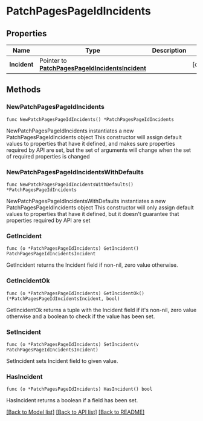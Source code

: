 # PatchPagesPageIdIncidents

## Properties

Name | Type | Description | Notes
------------ | ------------- | ------------- | -------------
**Incident** | Pointer to [**PatchPagesPageIdIncidentsIncident**](PatchPagesPageIdIncidentsIncident.md) |  | [optional] 

## Methods

### NewPatchPagesPageIdIncidents

`func NewPatchPagesPageIdIncidents() *PatchPagesPageIdIncidents`

NewPatchPagesPageIdIncidents instantiates a new PatchPagesPageIdIncidents object
This constructor will assign default values to properties that have it defined,
and makes sure properties required by API are set, but the set of arguments
will change when the set of required properties is changed

### NewPatchPagesPageIdIncidentsWithDefaults

`func NewPatchPagesPageIdIncidentsWithDefaults() *PatchPagesPageIdIncidents`

NewPatchPagesPageIdIncidentsWithDefaults instantiates a new PatchPagesPageIdIncidents object
This constructor will only assign default values to properties that have it defined,
but it doesn't guarantee that properties required by API are set

### GetIncident

`func (o *PatchPagesPageIdIncidents) GetIncident() PatchPagesPageIdIncidentsIncident`

GetIncident returns the Incident field if non-nil, zero value otherwise.

### GetIncidentOk

`func (o *PatchPagesPageIdIncidents) GetIncidentOk() (*PatchPagesPageIdIncidentsIncident, bool)`

GetIncidentOk returns a tuple with the Incident field if it's non-nil, zero value otherwise
and a boolean to check if the value has been set.

### SetIncident

`func (o *PatchPagesPageIdIncidents) SetIncident(v PatchPagesPageIdIncidentsIncident)`

SetIncident sets Incident field to given value.

### HasIncident

`func (o *PatchPagesPageIdIncidents) HasIncident() bool`

HasIncident returns a boolean if a field has been set.


[[Back to Model list]](../README.md#documentation-for-models) [[Back to API list]](../README.md#documentation-for-api-endpoints) [[Back to README]](../README.md)


